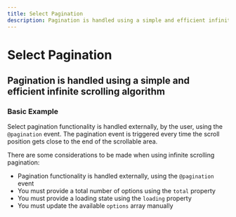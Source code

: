 ```yaml
---
title: Select Pagination
description: Pagination is handled using a simple and efficient infinite scrolling algorithm. The select component is used for selecting a value from a large list of options, with autocomplete support. 
---
```


<script setup>
import * as examples from '../../examples';
</script>


# Select Pagination
## Pagination is handled using a simple and efficient infinite scrolling algorithm

### Basic Example
Select pagination functionality is handled externally, by the user, using the `@pagination` event. The pagination event is triggered every time the scroll position gets close to the end of the scrollable area.

There are some considerations to be made when using infinite scrolling pagination:
- Pagination functionality is handled externally, using the `@pagination` event
- You must provide a total number of options using the `total` property
- You must provide a loading state using the `loading` property
- You must update the available `options` array manually

<example :component="examples.ISelectPaginationExample" :html="examples.ISelectPaginationExampleHTML" :js="examples.ISelectPaginationExampleJS"></example>





